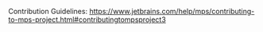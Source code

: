 Contribution Guidelines: https://www.jetbrains.com/help/mps/contributing-to-mps-project.html#contributingtompsproject3
